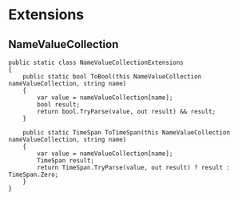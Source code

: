# Extensions

## NameValueCollection

    public static class NameValueCollectionExtensions
    {
        public static bool ToBool(this NameValueCollection nameValueCollection, string name)
        {
            var value = nameValueCollection[name];
            bool result;
            return bool.TryParse(value, out result) && result;
        }

        public static TimeSpan ToTimeSpan(this NameValueCollection nameValueCollection, string name)
        {
            var value = nameValueCollection[name];
            TimeSpan result;
            return TimeSpan.TryParse(value, out result) ? result : TimeSpan.Zero;
        }
    }
